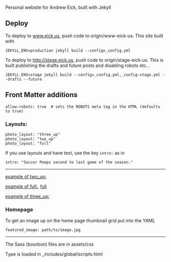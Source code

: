 Personal website for Andrew Eick, built with Jekyll

## Deploy
To deploy to www.eick.us, push code to origin/www-eick-us. This site built with 

```JEKYLL_ENV=production jekyll build --config=_config.yml```

To deploy to http://stage.eick.us, push code to origin/stage-eick-us. This is 
built publishing the drafts and future posts and disabling robots etc...

```JEKYLL_ENV=stage jekyll build --config=_config.yml,_config-stage.yml --drafts --future```

## Front Matter additions

```allow-robots: true  # sets the ROBOTS meta tag in the HTML (defaults to true)```


### Layouts:

```
photo_layout: "three_up"
photo_layout: "two_up"
photo_layout: "full"
```

If you use layouts and have text, use the key ```intro:``` as in 

``` 
intro: "Soccer Peeps second to last game of the season."
```

---

[example of two_up:](https://www.eick.us/family/2014/11/16/all-star-tournament-day-2%20copy/)

[example of full:](https://www.eick.us/family/2014/12/06/jasmine-and-julia/), [full](/family/2014/12/19/busy-week/)

[example of three_up:](https://www.eick.us/family/2014/11/15/all-star-tournament-day-1/)

### Homepage
To get an image up on the home page thumbnail grid put into the YAML

```
featured_image: path/to/image.jpg
```

---

The Sass (bourbon) files are in assets/css

Type is loaded in _includes/global/scripts.html